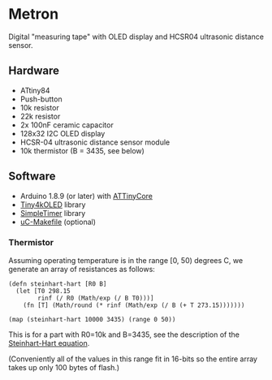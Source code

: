 # Metron

Digital "measuring tape" with OLED display and HCSR04 ultrasonic 
distance sensor.

## Hardware

- ATtiny84
- Push-button
- 10k resistor
- 22k resistor
- 2x 100nF ceramic capacitor
- 128x32 I2C OLED display
- HCSR-04 ultrasonic distance sensor module
- 10k thermistor (B = 3435, see below)

## Software

- Arduino 1.8.9 (or later) with [ATTinyCore](https://github.com/SpenceKonde/ATTinyCore)
- [Tiny4kOLED](https://github.com/datacute/Tiny4kOLED) library
- [SimpleTimer](https://github.com/schinken/SimpleTimer) library
- [uC-Makefile](https://github.com/jscrane/uC-Makefile) (optional)

### Thermistor

Assuming operating temperature is in the range [0, 50) degrees C, we generate an array of
resistances as follows:

```
(defn steinhart-hart [R0 B]
  (let [T0 298.15
        rinf (/ R0 (Math/exp (/ B T0)))]
    (fn [T] (Math/round (* rinf (Math/exp (/ B (+ T 273.15)))))))

(map (steinhart-hart 10000 3435) (range 0 50))
```

This is for a part with R0=10k and B=3435, see the description of the 
[Steinhart-Hart equation](https://en.wikipedia.org/wiki/Thermistor#Steinhart%E2%80%93Hart_equation).

(Conveniently all of the values in this range fit in 16-bits so the entire array takes up
only 100 bytes of flash.)
